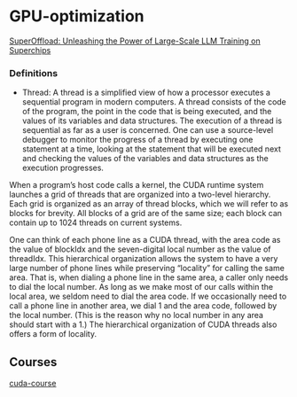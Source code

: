 # GPU-optimization

[SuperOffload: Unleashing the Power of Large-Scale LLM Training on Superchips](https://pytorch.org/blog/superoffload-unleashing-the-power-of-large-scale-llm-training-on-superchips/)

### Definitions
- Thread: A thread is a simplified view of how a processor executes a sequential program in modern computers. A thread consists of the code of the program, the point in the code that is being executed, and the values of its variables and data structures. The execution of a thread is sequential as far as a user is concerned. One can use a source-level debugger to monitor the progress of a thread by executing one statement at a time, looking at the statement that will be executed next and checking the values of the variables and data structures as the execution progresses.

When a program’s host code calls a kernel, the CUDA runtime system launches a grid of threads that are organized into a two-level hierarchy. Each grid is organized as an array of thread blocks, which we will refer to as blocks for brevity. All blocks of a grid are of the same size; each block can contain up to 1024 threads on current systems. 



One can think of each phone line as a CUDA thread, with the area code as the value of blockIdx and the seven-digital local number as the value of threadIdx. This hierarchical organization allows the system to have a very large number of phone lines while preserving “locality” for calling the same area. That is, when dialing a phone line in the same area, a caller only needs to dial the local number. As long as we make most of our calls within the local area, we seldom need to dial the area code. If we occasionally need to call a phone line in another area, we dial 1 and the area code, followed by the local number. (This is the reason why no local number in any area should start with a 1.) The hierarchical organization of CUDA threads also offers a form of locality. 




## Courses 

[cuda-course](https://github.com/Infatoshi/cuda-course/tree/master)
